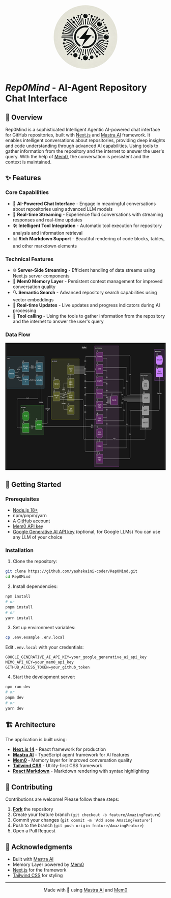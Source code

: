 <div align="center">
    <img src="./public/logo.webp" alt="Logo" width="200" height="200" style="border-radius: 100%" />
</div>

# *Rep0Mind* - AI-Agent Repository Chat Interface


## 🌟 Overview

Rep0Mind is a sophisticated Intelligent Agentic AI-powered chat interface for GitHub repositories, built with [Next.js](https://nextjs.org/) and [Mastra AI](https://mastra.ai) framework. It enables intelligent conversations about repositories, providing deep insights and code understanding through advanced AI capabilities. Using tools to gather information from the repository and the internet to answer the user's query. With the help of [Mem0](https://mem0.ai), the conversation is persistent and the context is maintained.

## ✨ Features

### Core Capabilities
- 🤖 **AI-Powered Chat Interface** - Engage in meaningful conversations about repositories using advanced LLM models
- 🔄 **Real-time Streaming** - Experience fluid conversations with streaming responses and real-time updates
- 🛠️ **Intelligent Tool Integration** - Automatic tool execution for repository analysis and information retrieval
- 📊 **Rich Markdown Support** - Beautiful rendering of code blocks, tables, and other markdown elements

### Technical Features
- 🌐 **Server-Side Streaming** - Efficient handling of data streams using Next.js server components
- 💾 **Mem0 Memory Layer** - Persistent context management for improved conversation quality
- 🔍 **Semantic Search** - Advanced repository search capabilities using vector embeddings
- 🔄 **Real-time Updates** - Live updates and progress indicators during AI processing
- 🔗 **Tool calling** - Using the tools to gather information from the repository and the internet to answer the user's query

### Data Flow

<img src="./public/workflow.png" alt="Architecture" width="800" height="400" />

## 🚀 Getting Started

### Prerequisites
- [Node.js 18+](https://nodejs.org/)
- npm/pnpm/yarn
- A [GitHub](https://github.com/) account
- [Mem0 API key](https://docs.mem0.ai/overview)
- [Google Generative AI API key](https://ai.google.dev/gemini-api/docs/api-key) (optional, for Google LLMs) You can use any LLM of your choice

### Installation

1. Clone the repository:
```bash
git clone https://github.com/yashskaini-coder/Rep0Mind.git
cd Rep0Mind
```

2. Install dependencies:
```bash
npm install
# or
pnpm install
# or
yarn install
```

3. Set up environment variables:
```bash
cp .env.example .env.local
```
Edit `.env.local` with your credentials:
```env
GOOGLE_GENERATIVE_AI_API_KEY=your_google_generative_ai_api_key
MEM0_API_KEY=your_mem0_api_key
GITHUB_ACCESS_TOKEN=your_github_token
```

4. Start the development server:
```bash
npm run dev
# or
pnpm dev
# or
yarn dev
```

## 🏗️ Architecture

The application is built using:
- **[Next.js 14](https://nextjs.org/)** - React framework for production
- **[Mastra AI](https://mastra.ai)** - TypeScript agent framework for AI features
- **[Mem0](https://mem0.ai)** - Memory layer for improved conversation quality
- **[Tailwind CSS](https://tailwindcss.com/)** - Utility-first CSS framework
- **[React Markdown](https://github.com/remarkjs/react-markdown)** - Markdown rendering with syntax highlighting

## 🤝 Contributing

Contributions are welcome! Please follow these steps:

1. **[Fork](https://github.com/yashksaini-coder/Rep0Mind/fork)** the repository
2. Create your feature branch (`git checkout -b feature/AmazingFeature`)
3. Commit your changes (`git commit -m 'Add some AmazingFeature'`)
4. Push to the branch (`git push origin feature/AmazingFeature`)
5. Open a Pull Request

## 🙏 Acknowledgments

- Built with [Mastra AI](https://mastra.ai)
- Memory Layer powered by [Mem0](https://mem0.ai)
- [Next.js](https://nextjs.org/) for the framework
- [Tailwind CSS](https://tailwindcss.com/) for styling

---

<div align="center">
    Made with 🍵 using <a href="https://mastra.ai">Mastra AI</a> and <a href="https://mem0.ai">Mem0</a>
</div>